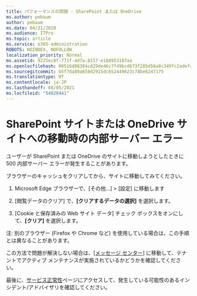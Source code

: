 ```yaml
---
title: パフォーマンスの問題 - SharePoint または OneDrive
ms.author: pebaum
author: pebaum
ms.date: 04/21/2020
ms.audience: ITPro
ms.topic: article
ms.service: o365-administration
ROBOTS: NOINDEX, NOFOLLOW
localization_priority: Normal
ms.assetid: 9225ec0f-771f-4d7a-8157-e188953107aa
ms.openlocfilehash: 00516d08384cd29de46c7f49bcd673f285d56a8c349fc2adefa5ea2173abd7b6
ms.sourcegitcommit: b5f7da89a650d2915dc652449623c78be6247175
ms.translationtype: HT
ms.contentlocale: ja-JP
ms.lasthandoff: 08/05/2021
ms.locfileid: "54028441"
---
```

# <a name="internal-server-error-when-navigating-to-sharepoint-or-onedrive-sites"></a>SharePoint サイトまたは OneDrive サイトへの移動時の内部サーバー エラー

ユーザーが SharePoint または OneDrive のサイトに移動しようとしたときに 500 内部サーバー エラーが発生することがあります。 

ブラウザーのキャッシュをクリアしてから、サイトに移動してみてください。


1. Microsoft Edge ブラウザーで、[その他...] > [設定] に移動します

2. [閲覧データのクリア] で、**[クリアするデータの選択]** を選択します。

3. [Cookie と保存済みの Web サイト データ] チェック ボックスをオンにして、**[クリア]** を選択します。

注: 別のブラウザー (Firefox や Chrome など) を使用している場合は、この手順とは異なることがあります。

この方法で問題が解決しない場合は、[[メッセージ センター]](https://portal.office.com/adminportal/home#/MessageCenter) に移動して、テナントでアクティブ メンテナンスが実施されているかどうかを確認してください。

最後に、[サービス正常性](https://portal.office.com/adminportal/home#/servicehealth)ページにアクセスして、発生している可能性のあるインシデント/アドバイザリを確認してください。

